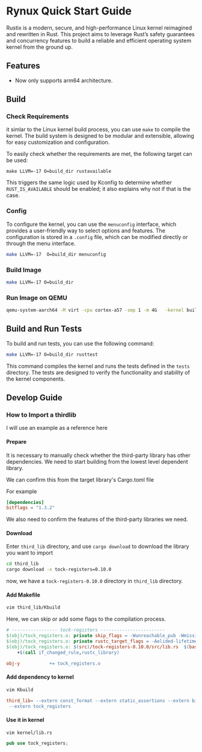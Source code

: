 # Rynux Quick Start Guide
Rustix is a modern, secure, and high-performance Linux kernel reimagined and rewritten in Rust. This project aims to leverage Rust’s safety guarantees and concurrency features to build a reliable and efficient operating system kernel from the ground up.

## Features

- Now only supports arm64 architecture.

## Build

### Check Requirements
it simlar to the Linux kernel build process, you can use `make` to compile the kernel. The build system is designed to be modular and extensible, allowing for easy customization and configuration.

To easily check whether the requirements are met, the following target can be used:
```shell
make LLVM=-17 O=build_dir rustavailable
```
This triggers the same logic used by Kconfig to determine whether `RUST_IS_AVAILABLE` should be enabled; it also explains why not if that is the case.

### Config

To configure the kernel, you can use the `menuconfig` interface, which provides a user-friendly way to select options and features. The configuration is stored in a `.config` file, which can be modified directly or through the menu interface.

```bash
make LLVM=-17  O=build_dir menuconfig
```

### Build Image

```bash
make LLVM=-17 O=build_dir
```

### Run Image on QEMU

```bash
qemu-system-aarch64 -M virt -cpu cortex-a57 -smp 1 -m 4G   -kernel build_dir/arch/arm64/boot/Image  -nographic    -append " earlycon root=/dev/ram rdinit=/bin/sh "
```

## Build and Run Tests

To build and run tests, you can use the following command:

```bash
make LLVM=-17 O=build_dir rusttest
```
This command compiles the kernel and runs the tests defined in the `tests` directory. The tests are designed to verify the functionality and stability of the kernel components.


## Develop Guide

### How to Import a thirdlib

I will use an example as a reference here

#### Prepare

It is necessary to manually check whether the third-party library has other
dependencies. We need to start building from the lowest level dependent library.

We can confirm this from the target library's Cargo.toml file

For example
```toml
[dependencies]
bitflags = "1.3.2"
```

We also need to confirm the features of the third-party libraries we need.

#### Download

Enter `third_lib` directory, and use `cargo download` to download the 
library you want to import

```bash
cd third_lib
cargo download -x tock-registers=0.10.0
```
now, we have a `tock-registers-0.10.0` directory in `third_lib` directory.

#### Add Makefile

```bash
vim third_lib/Kbuild
```

Here, we can skip or add some flags to the compilation process.

```makefile
# ----------------- tock-registers ------------------------
$(obj)/tock_registers.o: private skip_flags = -Wunreachable_pub -Wmissing_docs
$(obj)/tock_registers.o: private rustc_target_flags = -Aelided-lifetimes-in-paths
$(obj)/tock_registers.o: $(src)/tock-registers-0.10.0/src/lib.rs  $(base_libs) FORCE
	+$(call if_changed_rule,rustc_library)

obj-y 			+= tock_registers.o

```

#### Add dependency to kernel

```bash
vim Kbuild
```

```makefile
third_lib= --extern const_format --extern static_assertions --extern bitflags \
 --extern tock_registers
```

#### Use it in kernel

```bash
vim kernel/lib.rs
```

```rust
pub use tock_registers;
```
